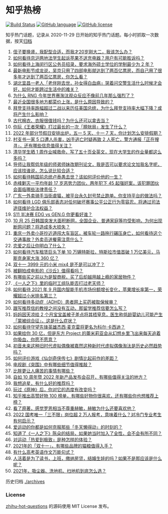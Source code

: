 # 知乎热榜
[![Build Status](https://github.com/ToWeLong/zhihu-hot-questions/workflows/CI/badge.svg)](https://github.com/ToWeLong/zhihu-hot-questions/actions)
[![GitHub language](https://img.shields.io/badge/language-golang-orange.svg)](https://golang.org/)
[![GitHub license](https://img.shields.io/github/license/ToWeLong/zhihu-hot-questions)](https://github.com/ToWeLong/zhihu-hot-questions/blob/main/LICENSE)

知乎热门话题，记录从 2020-11-29 日开始的知乎热门话题。每小时抓取一次数据，按天[归档](./archives)

<!-- BEGIN -->

1. [侄子要换肾，我配型合适，而我才20岁刚大二，我该怎么办？](https://www.zhihu.com/question/493115676)
1. [如何看待京沪两地法学生起诉苹果不送充电器？用户有可能胜诉吗？](https://www.zhihu.com/question/494499310)
1. [如何看待上海闵行区公务员招录，要求海外硕士学位的学制最少为 2 年？](https://www.zhihu.com/question/494146238)
1. [最新电影节成龙说，吴京只用了四部电影就达到了两百亿票房，而自己用了很多年才达到了两百亿票房，你怎么看？](https://www.zhihu.com/question/492885166)
1. [湖北宜昌一老人「老伴刚去世，孙女得白血病」哭着问交警生活什么时候才会好，如何才能跨过生活中的难关？](https://www.zhihu.com/question/494460353)
1. [为什么 RNG 今年世界赛淘汰观众反应不像前几年那么强烈了？](https://www.zhihu.com/question/494438411)
1. [最近全国很多地方都菜价上涨，是什么原因导致的？](https://www.zhihu.com/question/41653834)
1. [拜登支持率跌幅超过二战以来历任美国总统，为什么拜登支持率大幅下降？或将产生什么影响？](https://www.zhihu.com/question/494574966)
1. [古代棉衣、衣服很值钱吗？为什么还可以拿去当？](https://www.zhihu.com/question/493533251)
1. [你玩《王者荣耀》打过最长的一次「膀胱局」发生了什么？](https://www.zhihu.com/question/317841176)
1. [2022 年部分节假日安排出炉，五一 5 天、十一 7 天，你计划怎么安排假期？](https://www.zhihu.com/question/494519562)
1. [村支书一家 5 口遭人杀害，凶手逃亡时疑再致 2 人死亡，警方通报「正在搜寻」，还有哪些信息值得关注？](https://www.zhihu.com/question/494543401)
1. [清华学生晒 1 周作业喊救命，写了五十页全英文，现在大学生的作业量都这么多吗？](https://www.zhihu.com/question/494593983)
1. [导师让我帮低年级的师弟师妹改期刊论文，我是否可以要求论文加我名字呢，应该找谁说，怎么说比较合适？](https://www.zhihu.com/question/494197900)
1. [如何看待韩国前总统卢泰愚去世？该如何评价他的一生？](https://www.zhihu.com/question/494612297)
1. [赤峰剿灭一平均年龄 17 岁恶势力团伙，两年犯下 45 起强奸案，该犯罪团伙会面临哪些法律责任？](https://www.zhihu.com/question/494390841)
1. [广东一外卖骑手当街虐猫，被平台永久封号禁止跑单。你支持平台的做法吗？](https://www.zhihu.com/question/494448576)
1. [如何看待 LGD 俱乐部表态对任何破坏赛事公平公正行为零容忍，将通过司法途径维护合法权益？](https://www.zhihu.com/question/494385639)
1. [S11 半决赛 EDG vs GEN.G 你更看好谁？](https://www.zhihu.com/question/494513591)
1. [10 月 25 日韩国突发大面积断网，全国企业、普通家庭等均受影响，为何出现断网问题？将造成多大损失？](https://www.zhihu.com/question/494451279)
1. [重庆一外卖小哥抄近道闯大车盲区，被车轮一路拖行碾压身亡，如何看待这个交通事故？外卖员送餐需注意什么？](https://www.zhihu.com/question/493882007)
1. [恋爱之后让你明白了什么？](https://www.zhihu.com/question/36951304)
1. [如何看待汽车租赁巨头下单 10 万辆特斯拉，特斯拉市值首破 1 万亿美元，马斯克身家大涨 360 亿？](https://www.zhihu.com/question/494552786)
1. [双十一 3999 元的小米 mix4 是不是可以冲了？](https://www.zhihu.com/question/493548423)
1. [被翻拍成电影的《沙丘》值得看吗？](https://www.zhihu.com/question/329585133)
1. [有哪些买之前以为是智商税，买了后却越用越上瘾的家居物件？](https://www.zhihu.com/question/475111568)
1. [《一人之下》里的临时工组队能否打过老天师？](https://www.zhihu.com/question/490300773)
1. [如何看待 2021 年 9 月国内智能手机市场份额增长变化，苹果增长率第一，荣耀超过小米排名第三？](https://www.zhihu.com/question/494489462)
1. [如何看待多动症（ADHD）患者网上买药被取保候审？](https://www.zhihu.com/question/494463514)
1. [跟写推荐信的教授之间没有互动，那留学推荐信要怎么写？](https://www.zhihu.com/question/43969733)
1. [妈妈因天凉给 2 个月宝宝盖被子差点将其捂窒息，医生称低龄婴幼儿可能产生「蒙被综合征」，这是什么症状？](https://www.zhihu.com/question/493966321)
1. [如何看待守望先锋英雄杰西·麦克雷将更名为科尔·卡西迪？](https://www.zhihu.com/question/493998672)
1. [如果给你 30 亿，但是东方 Project 的蕾米莉亚会从幻想乡里飞出来每天追着你吸血，你愿不愿意？](https://www.zhihu.com/question/494297848)
1. [初音未来这种旧时代虚拟偶像被嘉然这种新时代虚拟偶像淘汰是历史必然趋势吗？](https://www.zhihu.com/question/489419271)
1. [如何评价游戏《仙剑奇侠传七》剧情比起前作的差距？](https://www.zhihu.com/question/493895140)
1. [电视剧《突围》中有哪些细节值得推敲？](https://www.zhihu.com/question/493752045)
1. [比胖更让人痛苦的事情有哪些？](https://www.zhihu.com/question/493734501)
1. [自如 10 周年暨 2022 年新产品发布会召开，有哪些值得关注的地方？](https://www.zhihu.com/question/493537501)
1. [我想追星，有什么好的推荐吗？](https://www.zhihu.com/question/490734242)
1. [玩过《原神》后，你对它的态度有改变吗？](https://www.zhihu.com/question/444575942)
1. [知乎推出高赞好物 100 榜单，有哪些好物你很喜欢，还有哪些你也想推荐上榜？](https://www.zhihu.com/question/494554033)
1. [看了原著，感觉罗恩相当不尊重赫敏，赫敏为什么还要喜欢他？](https://www.zhihu.com/question/492960953)
1. [2022 国考唯一「三不限」岗位超 2 万人报考，意味着什么？对冷门专业考生有何启示？](https://www.zhihu.com/question/494273341)
1. [爱运动的你都是如何克服那些「冬天懒得动」的时刻的？](https://www.zhihu.com/question/493905105)
1. [知道了《一人之下》陈朵的结局，如果她当时加入了全性，会不会有所不同？](https://www.zhihu.com/question/489483192)
1. [对运动「热爱到极致」是种怎样的体验？](https://www.zhihu.com/question/494486187)
1. [2021年的「双十一」，有哪些品牌的猫粮值得入手？](https://www.zhihu.com/question/488981447)
1. [有什么高考英语作文万能句式？](https://www.zhihu.com/question/41566084)
1. [人活着是为了读书，上班，缴纳房贷，结婚生娃的吗？如果不是那应该是什么呢？](https://www.zhihu.com/question/493899537)
1. [2021年，吸尘器、洗地机、扫地机到底怎么选？](https://www.zhihu.com/question/494471647)

<!-- END -->

历史归档 [./archives](./archives)


### License
[zhihu-hot-questions](https://github.com/towelong/zhihu-hot-questions) 的源码使用 MIT License 发布。